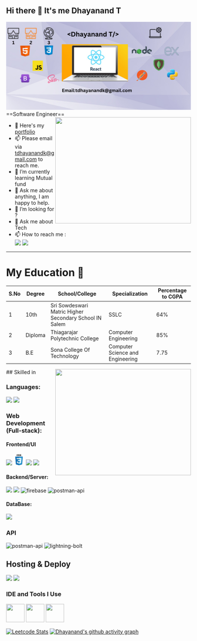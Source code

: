 ## Hi there 👋 It's me Dhayanand T
<img src="./images/header.png" height="240" width="100%"></a>
==Software Engineer== 
<img align="right" width="370" height="290" src="https://i.pinimg.com/originals/47/f0/34/47f0342cec72b800463bf003eac1257e.gif">
- 🔭 Here's my [portfolio](https://folio-mousse-ad2125.netlify.app/)   
- 📫 Please email via tdhayanandk@gmail.com to reach me.
- 🌱 I’m currently learning Mutual fund
- 💬 Ask me about anything, I am happy to help.
- 🤔 I’m looking for ?
- 💬 Ask me about Tech
- 📫 How to reach me :
<br /> [<img src="https://img.shields.io/badge/Instagram-E4405F?style=for-the-badge&logo=instagram&logoColor=white" />](https://www.instagram.com/dhayanand.dhaya/) [<img src="https://img.shields.io/badge/LinkedIn-0077B5?style=for-the-badge&logo=linkedin&logoColor=white" />](https://www.linkedin.com/in/dhayanand002/)

---
# My Education 📖

| S.No | Degree | School/College | Specialization | Percentage to CGPA |
| ----- | --------- | ---------------------------- | ------------------------- | --------- |
| 1 | 10th | Sri Sowdeswari Matric Higher Secondary School IN Salem | SSLC | 64% |
| 2 | Diploma | Thiagarajar Polytechnic College | Computer Engineering | 85% |
| 3 | B.E | Sona College Of Technology | Computer Science and Engineering | 7.75 |

<img align="right" width="370" height="290" src="https://tenor.com/kC7kSEaSFS6.gif">
## Skilled in

### Languages:
<div>
<img src="https://blog.canadianwebhosting.com/wp-content/uploads/2018/04/javascript-logo.png" height="30">
<img src="https://seeklogo.com/images/P/python-logo-A32636CAA3-seeklogo.com.png" height="30">
</div>

### Web Development (Full-stack):

#### Frontend/UI

<div>
<img src="https://d2eip9sf3oo6c2.cloudfront.net/tags/images/000/000/184/landscape/html5.png" height="30">
<img src="https://raw.githubusercontent.com/devicons/devicon/master/icons/css3/css3-original-wordmark.svg" height="30">
<img src="https://img.icons8.com/color/452/bootstrap.png" height="30">
<img src="https://upload.wikimedia.org/wikipedia/commons/thumb/a/a7/React-icon.svg/1200px-React-icon.svg.png" height="30">
</div>

#### Backend/Server:

<div>
<img src="https://cdn.iconscout.com/icon/free/png-512/node-js-1174925.png" height="36">
<img src="https://encrypted-tbn0.gstatic.com/images?q=tbn:ANd9GcR0syl-pMTbiJQw4yW4R0Ll8A3a-K8jAw2M_Q&usqp=CAU" height="30">
<img width="48" height="48" src="https://img.icons8.com/color/48/firebase.png" alt="firebase"/>
<img width="50" height="30" src="https://img.icons8.com/wired/64/FD7E14/postman-api.png" alt="postman-api"/>
</div>

#### DataBase:

<div>
<img src="https://img.icons8.com/color/452/mongodb.png" height="39">
</div>

### API
<div>
<img width="64" height="64" src="https://img.icons8.com/wired/64/FD7E14/postman-api.png" alt="postman-api"/>
<img width="50" height="50" src="https://img.icons8.com/ios-filled/50/lightning-bolt.png" alt="lightning-bolt"/>
</div>

## Hosting & Deploy

<div>
<img height="50" src="https://img.shields.io/badge/Vercel-000000?style=for-the-badge&logo=vercel&logoColor=white"/>
<img height="50" src="https://img.shields.io/badge/Netlify-00C7B7?style=for-the-badge&logo=netlify&logoColor=white"/>
<div>


### IDE and Tools I Use
<img height="50" width="50" src="https://img.icons8.com/color/48/000000/visual-studio-code-2019.png"/> <img height="50" width="50" src="https://img.icons8.com/color/48/000000/pycharm.png"/> <img height="50" width="50" src="https://img.icons8.com/color/50/000000/git.png"/> 


[![Leetcode Stats](https://leetcard.jacoblin.cool/Dhayanand123?theme=dark&font=Marcellus&ext=contest)](https://leetcode.com/u/Dhayanand123/)
[![Dhayanand's github activity graph](https://github-readme-activity-graph.vercel.app/graph?username=Dhayanand123&bg_color=0d0d0d&color=4be000&line=40cc19&point=bc2929&area=true&hide_border=true)](https://github.com/ashutosh00710/github-readme-activity-graph)

